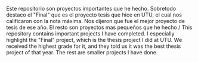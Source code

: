 Este repositorio son proyectos importantes que he hecho. Sobretodo destaco el "Final" que es el proyecto tesis que hice en UTU, el cual nos calificaron con la nota máxima. Nos dijeron que fue el mejor proyecto de tesis de ese año. El resto son proyectos mas pequeños que he hecho 
/
This repository contains important projects I have completed. I especially highlight the "Final" project, which is the thesis project I did at UTU. We received the highest grade for it, and they told us it was the best thesis project of that year. The rest are smaller projects I have done.
